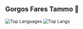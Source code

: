 ## Gorgos Fares Tammo 👋

![Top Languages](https://github-readme-stats.vercel.app/api/top-langs/?username=Gorgostammos&layout=compact)
![Top Langs](https://github-readme-stats.vercel.app/api/top-langs/?username=Gorgostammos&langs_count=8)














